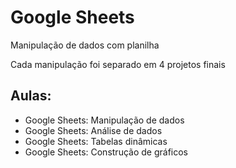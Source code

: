 # Google Sheets
Manipulação de dados com planilha

Cada manipulação foi separado em 4 projetos finais 

 ## Aulas:
  - Google Sheets: Manipulação de dados
  - Google Sheets: Análise de dados
  - Google Sheets: Tabelas dinâmicas
  - Google Sheets: Construção de gráficos
